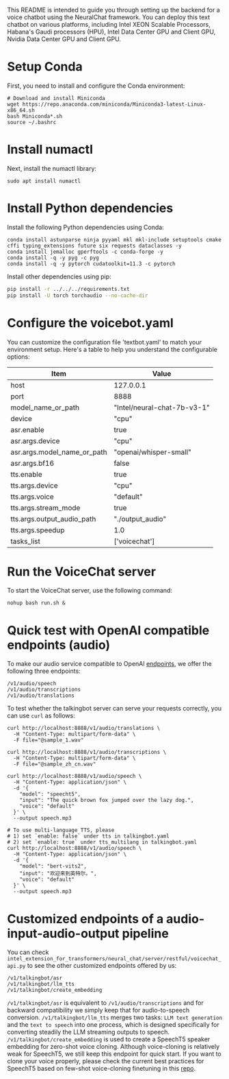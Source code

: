 This README is intended to guide you through setting up the backend for a voice chatbot using the NeuralChat framework. You can deploy this text chatbot on various platforms, including Intel XEON Scalable Processors, Habana's Gaudi processors (HPU), Intel Data Center GPU and Client GPU, Nvidia Data Center GPU and Client GPU.


# Setup Conda

First, you need to install and configure the Conda environment:

```shell
# Download and install Miniconda
wget https://repo.anaconda.com/miniconda/Miniconda3-latest-Linux-x86_64.sh
bash Miniconda*.sh
source ~/.bashrc
```

# Install numactl

Next, install the numactl library:

```shell
sudo apt install numactl
```

# Install Python dependencies

Install the following Python dependencies using Conda:

```shell
conda install astunparse ninja pyyaml mkl mkl-include setuptools cmake cffi typing_extensions future six requests dataclasses -y
conda install jemalloc gperftools -c conda-forge -y
conda install -q -y pyg -c pyg
conda install -q -y pytorch cudatoolkit=11.3 -c pytorch
```

Install other dependencies using pip:

```bash
pip install -r ../../../requirements.txt
pip install -U torch torchaudio --no-cache-dir
```

# Configure the voicebot.yaml

You can customize the configuration file 'textbot.yaml' to match your environment setup. Here's a table to help you understand the configurable options:

|  Item                | Value                                      |
| --------------------- | --------------------------------------- |
| host                  | 127.0.0.1                                |
| port                  | 8888                                     |
| model_name_or_path    | "Intel/neural-chat-7b-v3-1"          |
| device                | "cpu"                                    |
| asr.enable            | true                                     |
| asr.args.device       | "cpu"                                    |
| asr.args.model_name_or_path | "openai/whisper-small"             |
| asr.args.bf16         | false                                    |
| tts.enable            | true                                     |
| tts.args.device       | "cpu"                                    |
| tts.args.voice        | "default"                                |
| tts.args.stream_mode  | true                                     |
| tts.args.output_audio_path | "./output_audio"                    |
| tts.args.speedup      | 1.0                                      |
| tasks_list            | ['voicechat']                            |



# Run the VoiceChat server
To start the VoiceChat server, use the following command:

```shell
nohup bash run.sh &
```

# Quick test with OpenAI compatible endpoints (audio)

To make our audio service compatible to OpenAI [endpoints](https://platform.openai.com/docs/api-reference/audio/), we offer the following three endpoints:

```
/v1/audio/speech
/v1/audio/transcriptions
/v1/audio/translations
```

To test whether the talkingbot server can serve your requests correctly, you can use `curl` as follows:

```shell
curl http://localhost:8888/v1/audio/translations \
  -H "Content-Type: multipart/form-data" \
  -F file="@sample_1.wav"

curl http://localhost:8888/v1/audio/transcriptions \
  -H "Content-Type: multipart/form-data" \
  -F file="@sample_zh_cn.wav"

curl http://localhost:8888/v1/audio/speech \
  -H "Content-Type: application/json" \
  -d '{
    "model": "speecht5",
    "input": "The quick brown fox jumped over the lazy dog.",
    "voice": "default"
  }' \
  --output speech.mp3

# To use multi-language TTS, please
# 1) set `enable: false` under tts in talkingbot.yaml
# 2) set `enable: true` under tts_multilang in talkingbot.yaml
curl http://localhost:8888/v1/audio/speech \
  -H "Content-Type: application/json" \
  -d '{
    "model": "bert-vits2",
    "input": "欢迎来到英特尔。",
    "voice": "default"
  }' \
  --output speech.mp3
```

# Customized endpoints of a audio-input-audio-output pipeline

You can check `intel_extension_for_transformers/neural_chat/server/restful/voicechat_api.py` to see the other customized endpoints offered by us:

```
/v1/talkingbot/asr
/v1/talkingbot/llm_tts
/v1/talkingbot/create_embedding
```

`/v1/talkingbot/asr` is equivalent to `/v1/audio/transcriptions` and for backward compatibility we simply keep that for audio-to-speech conversion.
`/v1/talkingbot/llm_tts` merges two tasks: `LLM text generation` and the `text to speech` into one process, which is designed specifically for converting steadily the LLM streaming outputs to speech.
`/v1/talkingbot/create_embedding` is used to create a SpeechT5 speaker embedding for zero-shot voice cloning. Although voice-cloning is relatively weak for SpeechT5, we still keep this endpoint for quick start. If you want to clone your voice properly, please check the current best practices for SpeechT5 based on few-shot voice-cloning finetuning in this [repo](../../../../finetuning/tts/).
